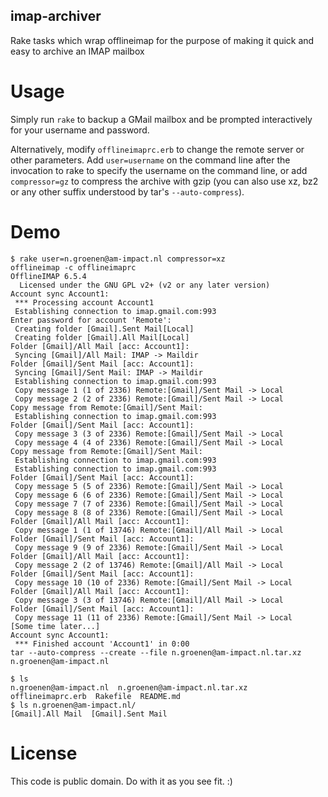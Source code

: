 imap-archiver
-------------

Rake tasks which wrap offlineimap for the purpose of making it quick and easy to archive an IMAP mailbox

Usage
=====

Simply run `rake` to backup a GMail mailbox and be prompted interactively for your username and password.

Alternatively, modify `offlineimaprc.erb` to change the remote server or other parameters. Add `user=username` on the command line after the invocation to rake to specify the username on the command line, or add `compressor=gz` to compress the archive with gzip (you can also use xz, bz2 or any other suffix understood by tar's `--auto-compress`).

Demo
====

	$ rake user=n.groenen@am-impact.nl compressor=xz
	offlineimap -c offlineimaprc
	OfflineIMAP 6.5.4
	  Licensed under the GNU GPL v2+ (v2 or any later version)
	Account sync Account1:
	 *** Processing account Account1
	 Establishing connection to imap.gmail.com:993
	Enter password for account 'Remote': 
	 Creating folder [Gmail].Sent Mail[Local]
	 Creating folder [Gmail].All Mail[Local]
	Folder [Gmail]/All Mail [acc: Account1]:
	 Syncing [Gmail]/All Mail: IMAP -> Maildir
	Folder [Gmail]/Sent Mail [acc: Account1]:
	 Syncing [Gmail]/Sent Mail: IMAP -> Maildir
	 Establishing connection to imap.gmail.com:993
	 Copy message 1 (1 of 2336) Remote:[Gmail]/Sent Mail -> Local
	 Copy message 2 (2 of 2336) Remote:[Gmail]/Sent Mail -> Local
	Copy message from Remote:[Gmail]/Sent Mail:
	 Establishing connection to imap.gmail.com:993
	Folder [Gmail]/Sent Mail [acc: Account1]:
	 Copy message 3 (3 of 2336) Remote:[Gmail]/Sent Mail -> Local
	 Copy message 4 (4 of 2336) Remote:[Gmail]/Sent Mail -> Local
	Copy message from Remote:[Gmail]/Sent Mail:
	 Establishing connection to imap.gmail.com:993
	 Establishing connection to imap.gmail.com:993
	Folder [Gmail]/Sent Mail [acc: Account1]:
	 Copy message 5 (5 of 2336) Remote:[Gmail]/Sent Mail -> Local
	 Copy message 6 (6 of 2336) Remote:[Gmail]/Sent Mail -> Local
	 Copy message 7 (7 of 2336) Remote:[Gmail]/Sent Mail -> Local
	 Copy message 8 (8 of 2336) Remote:[Gmail]/Sent Mail -> Local
	Folder [Gmail]/All Mail [acc: Account1]:
	 Copy message 1 (1 of 13746) Remote:[Gmail]/All Mail -> Local
	Folder [Gmail]/Sent Mail [acc: Account1]:
	 Copy message 9 (9 of 2336) Remote:[Gmail]/Sent Mail -> Local
	Folder [Gmail]/All Mail [acc: Account1]:
	 Copy message 2 (2 of 13746) Remote:[Gmail]/All Mail -> Local
	Folder [Gmail]/Sent Mail [acc: Account1]:
	 Copy message 10 (10 of 2336) Remote:[Gmail]/Sent Mail -> Local
	Folder [Gmail]/All Mail [acc: Account1]:
	 Copy message 3 (3 of 13746) Remote:[Gmail]/All Mail -> Local
	Folder [Gmail]/Sent Mail [acc: Account1]:
	 Copy message 11 (11 of 2336) Remote:[Gmail]/Sent Mail -> Local
	[Some time later...]
	Account sync Account1:
	 *** Finished account 'Account1' in 0:00
	tar --auto-compress --create --file n.groenen@am-impact.nl.tar.xz n.groenen@am-impact.nl

	$ ls
	n.groenen@am-impact.nl  n.groenen@am-impact.nl.tar.xz  offlineimaprc.erb  Rakefile  README.md
	$ ls n.groenen@am-impact.nl/
	[Gmail].All Mail  [Gmail].Sent Mail

License
=======

This code is public domain. Do with it as you see fit. :)
